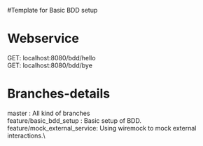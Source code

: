 #Template for Basic BDD setup


# Webservice
GET: localhost:8080/bdd/hello \
GET: localhost:8080/bdd/bye


# Branches-details
master : All kind of branches\
feature/basic_bdd_setup : Basic setup of BDD.\
feature/mock_external_service: Using wiremock to mock external interactions.\
